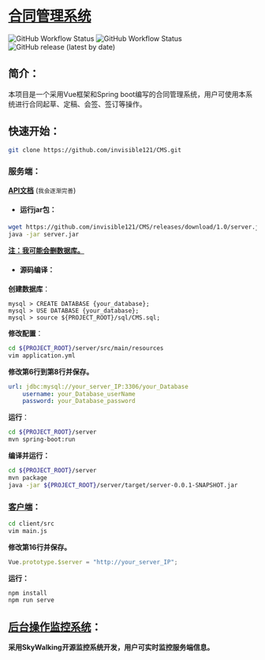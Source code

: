 # [合同管理系统](http://luoma.fun:10086)


![GitHub Workflow Status](https://img.shields.io/github/workflow/status/invisible121/CMS/Java_CI?label=Server) ![GitHub Workflow Status](https://img.shields.io/github/workflow/status/invisible121/CMS/Node_CI?label=Client) ![GitHub release (latest by date)](https://img.shields.io/github/v/release/invisible121/CMS)

## 简介：

本项目是一个采用Vue框架和Spring boot编写的合同管理系统，用户可使用本系统进行合同起草、定稿、会签、签订等操作。



## 快速开始：

```bash
git clone https://github.com/invisible121/CMS.git
```

### 服务端：

[**API文档**](https://documenter.getpostman.com/view/9959634/SWLh5SNo) (`我会逐渐完善`)

- #### 运行jar包：

```bash
wget https://github.com/invisible121/CMS/releases/download/1.0/server.jar
java -jar server.jar
```

<u>**注：我可能会删数据库。**</u>



- #### 源码编译：

**创建数据库**：

```mysql
mysql > CREATE DATABASE {your_database};
mysql > USE DATABASE {your_database};
mysql > source ${PROJECT_ROOT}/sql/CMS.sql;
```

**修改配置**：

```bash
cd ${PROJECT_ROOT}/server/src/main/resources
vim application.yml
```

**修改第6行到第8行并保存。**

```yml
url: jdbc:mysql://your_server_IP:3306/your_Database
    username: your_Database_userName
    password: your_Database_password
```

**运行**：

```bash
cd ${PROJECT_ROOT}/server
mvn spring-boot:run
```

**编译并运行：**

```bash
cd ${PROJECT_ROOT}/server
mvn package
java -jar ${PROJECT_ROOT}/server/target/server-0.0.1-SNAPSHOT.jar
```

### [客户端](http://luoma.fun:10086)：

```bash
cd client/src
vim main.js
```

**修改第16行并保存。**

```javascript
Vue.prototype.$server = "http://your_server_IP";
```

**运行：**

```bash
npm install
npm run serve
```

## [后台操作监控系统](http://luoma.fun:12306)：

**采用SkyWalking开源监控系统开发，用户可实时监控服务端信息。**
